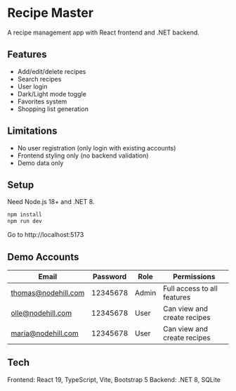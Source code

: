 # Recipe Master

A recipe management app with React frontend and .NET backend.

## Features

- Add/edit/delete recipes
- Search recipes
- User login
- Dark/Light mode toggle
- Favorites system
- Shopping list generation


## Limitations

- No user registration (only login with existing accounts)
- Frontend styling only (no backend validation)
- Demo data only

## Setup

Need Node.js 18+ and .NET 8.

```bash
npm install
npm run dev
```

Go to http://localhost:5173

## Demo Accounts

| Email | Password | Role | Permissions |
|-------|----------|------|-------------|
| thomas@nodehill.com | 12345678 | Admin | Full access to all features |
| olle@nodehill.com | 12345678 | User | Can view and create recipes |
| maria@nodehill.com | 12345678 | User | Can view and create recipes |

## Tech

Frontend: React 19, TypeScript, Vite, Bootstrap 5
Backend: .NET 8, SQLite